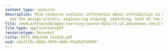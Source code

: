 ```yaml
---
content_type: resource
description: This resource contains information about introduction to engineering
  and the design process, engineering drawing, sketching, back of the envelope calculations.
file: /media/https%3A/open-learning-course-data-rc.s3.amazonaws.com/2-00aj-exploring-sea-space-earth-fundamentals-of-engineering-design-spring-2009/cda71f0cb54249f9e00ef5a2b371950f_MIT2_00AJs09_lec01b.pdf
file_type: application/pdf
resourcetype: Document
title: MIT2_00AJs09_lec01b.pdf
uid: cda71f0c-b542-49f9-e00e-f5a2b371950f
---
```

